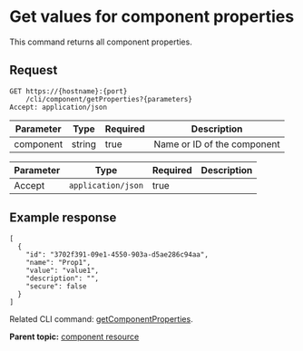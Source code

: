 # Get values for component properties

This command returns all component properties.

## Request

```
GET https://{hostname}:{port}
    /cli/component/getProperties?{parameters}
Accept: application/json

```

|Parameter|Type|Required|Description|
|---------|----|--------|-----------|
|component|string|true|Name or ID of the component|

|Parameter|Type|Required|Description|
|---------|----|--------|-----------|
|Accept|`application/json`|true| |

## Example response

```
[
  {
    "id": "3702f391-09e1-4550-903a-d5ae286c94aa",
    "name": "Prop1",
    "value": "value1",
    "description": "",
    "secure": false
  }
]
```

Related CLI command: [getComponentProperties](udclient_getcomponentproperties.md).

**Parent topic:** [component resource](../../com.ibm.udeploy.api.doc/topics/rest_cli_component.md)

